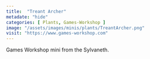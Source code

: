 ```yaml
---
title:  "Treant Archer"
metadate: "hide"
categories: [ Plants, Games-Workshop ]
image: "/assets/images/minis/plants/TreantArcher.png"
visit: "https://www.games-workshop.com"
---
```

Games Workshop mini from the Sylvaneth. 